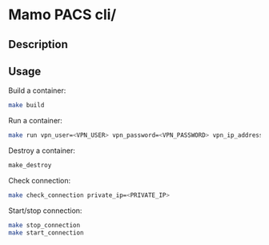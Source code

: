 # Mamo PACS cli/

## Description

## Usage
Build a container:
```bash
make build
```

Run a container:
```bash
make run vpn_user=<VPN_USER> vpn_password=<VPN_PASSWORD> vpn_ip_address=<VPN_IP_ADDRESS> vpn_psk=<VPN_PSK>
```

Destroy a container:
```bash
make_destroy
```

Check connection:
```bash
make check_connection private_ip=<PRIVATE_IP>
```

Start/stop connection:
```bash
make stop_connection
make start_connection
```
